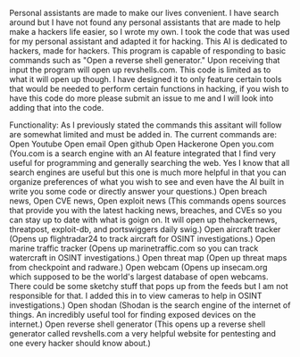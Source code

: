 Personal assistants are made to make our lives convenient. 
I have search around but I have not found any personal assistants that are made to help make a hackers life easier, so I wrote my own. I took the code that was used for my personal assistant and adapted it for hacking. This AI is dedicated to hackers, made for hackers. This program is capable of responding to basic commands such as "Open a reverse shell generator." Upon receiving that input the program will open up revshells.com. This code is limited as to what it will open up though. I have designed it to only feature certain tools that would be needed to perform certain functions in hacking, if you wish to have this code do more please submit an issue to me and I will look into adding that into the code.

Functionality:
As I previously stated the commands this assitant will follow are somewhat limited and must be added in. The current commands are:
Open Youtube
Open email
Open github
Open Hackerone
Open you.com (You.com is a search engine with an AI feature integrated that I find very useful for programming and generally searching the web. Yes I know that all search engines are useful but this one is much more helpful in that you can organize preferences of what you wish to see and even have the AI built in write you some code or directly answer your questions.)
Open breach news, Open CVE news, Open exploit news (This commands opens sources that provide you with the latest hacking news, breaches, and CVEs so you can stay up to date with what is goign on. It will open up thehackernews, threatpost, exploit-db, and portswiggers daily swig.)
Open aircraft tracker (Opens up flightradar24 to track aircraft for OSINT investigations.)
Open marine traffic tracker (Opens up marinetraffic.com so you can track watercraft in OSINT investigations.)
Open threat map (Open up threat maps from checkpoint and radware.)
Open webcam (Opens up insecam.org which supposed to be the world's largest database of open webcams. There could be some sketchy stuff that pops up from the feeds but I am not responsible for that. I added this in to view cameras to help in OSINT investigations.)
Open shodan (Shodan is the search engine of the internet of things. An incredibly useful tool for finding exposed devices on the internet.)
Open reverse shell generator (This opens up a reverse shell generator called revshells.com a very helpful website for pentesting and one every hacker should know about.)
